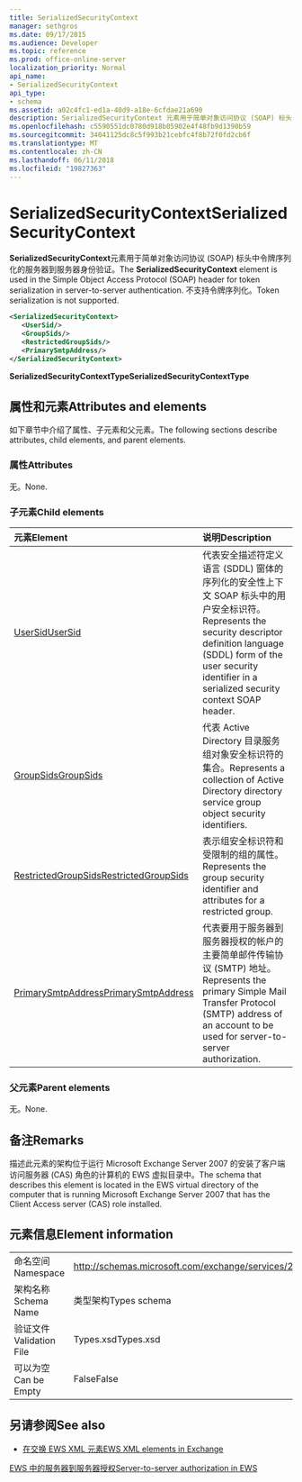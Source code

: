 ```yaml
---
title: SerializedSecurityContext
manager: sethgros
ms.date: 09/17/2015
ms.audience: Developer
ms.topic: reference
ms.prod: office-online-server
localization_priority: Normal
api_name:
- SerializedSecurityContext
api_type:
- schema
ms.assetid: a02c4fc1-ed1a-40d9-a18e-6cfdae21a690
description: SerializedSecurityContext 元素用于简单对象访问协议 (SOAP) 标头中令牌序列化的服务器到服务器身份验证。 不支持令牌序列化。
ms.openlocfilehash: c5590551dc0780d918b05902e4f48fb9d1390b59
ms.sourcegitcommit: 34041125dc8c5f993b21cebfc4f8b72f0fd2cb6f
ms.translationtype: MT
ms.contentlocale: zh-CN
ms.lasthandoff: 06/11/2018
ms.locfileid: "19827363"
---
```

# <a name="serializedsecuritycontext"></a><span data-ttu-id="4f2a5-104">SerializedSecurityContext</span><span class="sxs-lookup"><span data-stu-id="4f2a5-104">SerializedSecurityContext</span></span>

<span data-ttu-id="4f2a5-105">**SerializedSecurityContext**元素用于简单对象访问协议 (SOAP) 标头中令牌序列化的服务器到服务器身份验证。</span><span class="sxs-lookup"><span data-stu-id="4f2a5-105">The **SerializedSecurityContext** element is used in the Simple Object Access Protocol (SOAP) header for token serialization in server-to-server authentication.</span></span> <span data-ttu-id="4f2a5-106">不支持令牌序列化。</span><span class="sxs-lookup"><span data-stu-id="4f2a5-106">Token serialization is not supported.</span></span> 
  
```xml
<SerializedSecurityContext>
   <UserSid/>
   <GroupSids/>
   <RestrictedGroupSids/>
   <PrimarySmtpAddress/>
</SerializedSecurityContext>
```

 <span data-ttu-id="4f2a5-107">**SerializedSecurityContextType**</span><span class="sxs-lookup"><span data-stu-id="4f2a5-107">**SerializedSecurityContextType**</span></span>
## <a name="attributes-and-elements"></a><span data-ttu-id="4f2a5-108">属性和元素</span><span class="sxs-lookup"><span data-stu-id="4f2a5-108">Attributes and elements</span></span>

<span data-ttu-id="4f2a5-109">如下章节中介绍了属性、子元素和父元素。</span><span class="sxs-lookup"><span data-stu-id="4f2a5-109">The following sections describe attributes, child elements, and parent elements.</span></span>
  
### <a name="attributes"></a><span data-ttu-id="4f2a5-110">属性</span><span class="sxs-lookup"><span data-stu-id="4f2a5-110">Attributes</span></span>

<span data-ttu-id="4f2a5-111">无。</span><span class="sxs-lookup"><span data-stu-id="4f2a5-111">None.</span></span>
  
### <a name="child-elements"></a><span data-ttu-id="4f2a5-112">子元素</span><span class="sxs-lookup"><span data-stu-id="4f2a5-112">Child elements</span></span>

|<span data-ttu-id="4f2a5-113">**元素**</span><span class="sxs-lookup"><span data-stu-id="4f2a5-113">**Element**</span></span>|<span data-ttu-id="4f2a5-114">**说明**</span><span class="sxs-lookup"><span data-stu-id="4f2a5-114">**Description**</span></span>|
|:-----|:-----|
|[<span data-ttu-id="4f2a5-115">UserSid</span><span class="sxs-lookup"><span data-stu-id="4f2a5-115">UserSid</span></span>](usersid.md) <br/> |<span data-ttu-id="4f2a5-116">代表安全描述符定义语言 (SDDL) 窗体的序列化的安全性上下文 SOAP 标头中的用户安全标识符。</span><span class="sxs-lookup"><span data-stu-id="4f2a5-116">Represents the security descriptor definition language (SDDL) form of the user security identifier in a serialized security context SOAP header.</span></span>  <br/> |
|[<span data-ttu-id="4f2a5-117">GroupSids</span><span class="sxs-lookup"><span data-stu-id="4f2a5-117">GroupSids</span></span>](groupsids.md) <br/> |<span data-ttu-id="4f2a5-118">代表 Active Directory 目录服务组对象安全标识符的集合。</span><span class="sxs-lookup"><span data-stu-id="4f2a5-118">Represents a collection of Active Directory directory service group object security identifiers.</span></span>  <br/> |
|[<span data-ttu-id="4f2a5-119">RestrictedGroupSids</span><span class="sxs-lookup"><span data-stu-id="4f2a5-119">RestrictedGroupSids</span></span>](restrictedgroupsids.md) <br/> |<span data-ttu-id="4f2a5-120">表示组安全标识符和受限制的组的属性。</span><span class="sxs-lookup"><span data-stu-id="4f2a5-120">Represents the group security identifier and attributes for a restricted group.</span></span>  <br/> |
|[<span data-ttu-id="4f2a5-121">PrimarySmtpAddress</span><span class="sxs-lookup"><span data-stu-id="4f2a5-121">PrimarySmtpAddress</span></span>](primarysmtpaddress.md) <br/> |<span data-ttu-id="4f2a5-122">代表要用于服务器到服务器授权的帐户的主要简单邮件传输协议 (SMTP) 地址。</span><span class="sxs-lookup"><span data-stu-id="4f2a5-122">Represents the primary Simple Mail Transfer Protocol (SMTP) address of an account to be used for server-to-server authorization.</span></span>  <br/> |
   
### <a name="parent-elements"></a><span data-ttu-id="4f2a5-123">父元素</span><span class="sxs-lookup"><span data-stu-id="4f2a5-123">Parent elements</span></span>

<span data-ttu-id="4f2a5-124">无。</span><span class="sxs-lookup"><span data-stu-id="4f2a5-124">None.</span></span>
  
## <a name="remarks"></a><span data-ttu-id="4f2a5-125">备注</span><span class="sxs-lookup"><span data-stu-id="4f2a5-125">Remarks</span></span>

<span data-ttu-id="4f2a5-126">描述此元素的架构位于运行 Microsoft Exchange Server 2007 的安装了客户端访问服务器 (CAS) 角色的计算机的 EWS 虚拟目录中。</span><span class="sxs-lookup"><span data-stu-id="4f2a5-126">The schema that describes this element is located in the EWS virtual directory of the computer that is running Microsoft Exchange Server 2007 that has the Client Access server (CAS) role installed.</span></span>
  
## <a name="element-information"></a><span data-ttu-id="4f2a5-127">元素信息</span><span class="sxs-lookup"><span data-stu-id="4f2a5-127">Element information</span></span>

|||
|:-----|:-----|
|<span data-ttu-id="4f2a5-128">命名空间</span><span class="sxs-lookup"><span data-stu-id="4f2a5-128">Namespace</span></span>  <br/> |http://schemas.microsoft.com/exchange/services/2006/types  <br/> |
|<span data-ttu-id="4f2a5-129">架构名称</span><span class="sxs-lookup"><span data-stu-id="4f2a5-129">Schema Name</span></span>  <br/> |<span data-ttu-id="4f2a5-130">类型架构</span><span class="sxs-lookup"><span data-stu-id="4f2a5-130">Types schema</span></span>  <br/> |
|<span data-ttu-id="4f2a5-131">验证文件</span><span class="sxs-lookup"><span data-stu-id="4f2a5-131">Validation File</span></span>  <br/> |<span data-ttu-id="4f2a5-132">Types.xsd</span><span class="sxs-lookup"><span data-stu-id="4f2a5-132">Types.xsd</span></span>  <br/> |
|<span data-ttu-id="4f2a5-133">可以为空</span><span class="sxs-lookup"><span data-stu-id="4f2a5-133">Can be Empty</span></span>  <br/> |<span data-ttu-id="4f2a5-134">False</span><span class="sxs-lookup"><span data-stu-id="4f2a5-134">False</span></span>  <br/> |
   
## <a name="see-also"></a><span data-ttu-id="4f2a5-135">另请参阅</span><span class="sxs-lookup"><span data-stu-id="4f2a5-135">See also</span></span>



- [<span data-ttu-id="4f2a5-136">在交换 EWS XML 元素</span><span class="sxs-lookup"><span data-stu-id="4f2a5-136">EWS XML elements in Exchange</span></span>](ews-xml-elements-in-exchange.md)


[<span data-ttu-id="4f2a5-137">EWS 中的服务器到服务器授权</span><span class="sxs-lookup"><span data-stu-id="4f2a5-137">Server-to-server authorization in EWS</span></span>](http://msdn.microsoft.com/library/f1610a20-672d-448b-8c00-5b0fbcaf31cb%28Office.15%29.aspx)

